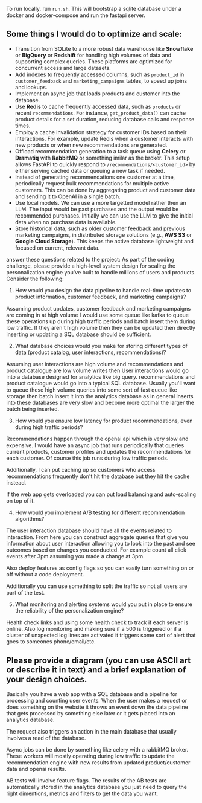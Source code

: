 To run locally, run `run.sh`. This will bootstrap a sqlite database under a docker and docker-compose and run the fastapi server. 

## Some things I would do to optimize and scale:
- Transition from SQLite to a more robust data warehouse like **Snowflake** or **BigQuery** or **Redshift** for handling high volumes of data and supporting complex queries. These platforms are optimized for concurrent access and large datasets.
- Add indexes to frequently accessed columns, such as `product_id` in `customer_feedback` and `marketing_campaigns` tables, to speed up joins and lookups.
- Implement an async job that loads products and customer into the database.
- Use **Redis** to cache frequently accessed data, such as `products` or recent `recommendations`. For instance, `get_product_data()` can cache product details for a set duration, reducing database calls and response times.
- Employ a cache invalidation strategy for customer IDs based on their interactions. For example, update Redis when a customer interacts with new products or when new recommendations are generated.
- Offload recommendation generation to a task queue using **Celery** or **Dramatiq** with **RabbitMQ** or something imilar  as the broker. This setup allows FastAPI to quickly respond to `/recommendations/<customer_id>` by either serving cached data or queuing a new task if needed.
- Instead of generating recommendations one customer at a time, periodically request bulk recommendations for multiple active customers. This can be done by aggregating product and customer data and sending it to OpenAI in a single batch.
- Use local models. We can use a more targetted model rather then an LLM. The input would be past purchases and the output would be recommended purchases. Initially we can use the LLM to give the initial data when no purchase data is available. 
- Store historical data, such as older customer feedback and previous marketing campaigns, in distributed storage solutions (e.g., **AWS S3** or **Google Cloud Storage**). This keeps the active database lightweight and focused on current, relevant data.

answer these questions related to the project:
As part of the coding challenge, please provide a high-level system design for scaling the
personalization engine you've built to handle millions of users and products. Consider the
following:

1. How would you design the data pipeline to handle real-time updates to product
information, customer feedback, and marketing campaigns?

Assuming product updates, customer feedback and marketing campaigns are coming in at high volume I would use some 
queue like kafka to queue these operations up during high traffic periods and batch insert them during low traffic. 
If they aren't high volume then they can be updated then directly inserting or updating a SQL database should be 
sufficient. 

2. What database choices would you make for storing different types of data (product
catalog, user interactions, recommendations)?

Assuming user interactions are high volume and recommendations and product catalogue are low volume writes then
User interactions would go into a database designed for analytics like big query. recommendations and product catalogue
would go into a typical SQL database. Usually you'll want to queue these high volume queries into some sort of fast 
queue like storage then batch insert it into the analytics database as in general inserts into these databases are 
very slow and become more optimal the larger the batch being inserted. 

3. How would you ensure low latency for product recommendations, even during high
traffic periods?

Recommendations happen through the openai api which is very slow and expensive. I would have an async job that runs
periodically that queries current products, customer profiles and updates the recommendations for each customer. Of 
course this job runs during low traffic periods.

Additionally, I can put caching up so customers who access recommendations frequently don't hit the database but they
hit the cache instead. 

If the web app gets overloaded you can put load balancing and auto-scaling on top of it. 

4. How would you implement A/B testing for different recommendation algorithms?

The user interaction database should have all the events related to interaction. From here you can construct aggregate
queries that give you information about user interaction allowing you to look into the past and see outcomes based
on changes you conducted. For example count all click events after 3pm assuming you made a change at 3pm. 

Also deploy features as config flags so you can easily turn something on or off without a code deployment. 

Additionally you can use something to split the traffic so not all users are part of the test. 

5. What monitoring and alerting systems would you put in place to ensure the reliability of
the personalization engine?

Health check links and using some health check to track if each server is online. Also log monitoring and making sure
if a 500 is triggered or if a cluster of unxpected log lines are activated it triggers some sort of alert that goes
to someones phone/email/etc. 



Please provide a diagram (you can use ASCII art or describe it in text) and a brief explanation of
your design choices.
--------
Basically you have a web app with a SQL database and a pipeline for processing and counting user events.
When the user makes a request or does something on the website it throws an event down the data pipeline that gets
processed by something else later or it gets placed into an analytics database. 

The request also triggers an action in the main database that usually involves a read of the database. 

Async jobs can be done by something like celery with a rabbitMQ broker. These workers will mostly operating during low traffic
to update the recommendation engine with new results from updated product/customer data and openai results. 

AB tests will involve feature flags. The results of the AB tests are automatically stored in the analytics database
you just need to query the right dimentions, metrics and filters to get the data you want. 